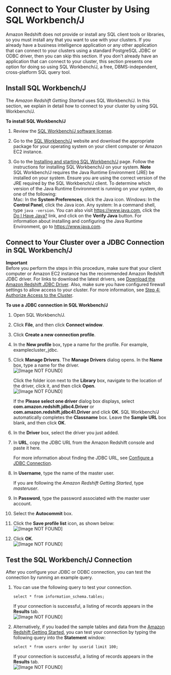 # Connect to Your Cluster by Using SQL Workbench/J<a name="connecting-using-workbench"></a>

 Amazon Redshift does not provide or install any SQL client tools or libraries, so you must install any that you want to use with your clusters\. If you already have a business intelligence application or any other application that can connect to your clusters using a standard PostgreSQL JDBC or ODBC driver, then you can skip this section\. If you don't already have an application that can connect to your cluster, this section presents one option for doing so using SQL Workbench/J, a free, DBMS\-independent, cross\-platform SQL query tool\. 

## Install SQL Workbench/J<a name="set-up-sqlworkbench"></a>

 The *Amazon Redshift Getting Started* uses SQL Workbench/J\. In this section, we explain in detail how to connect to your cluster by using SQL Workbench/J\. <a name="how-to-set-up-sqlworkbench"></a>

**To install SQL Workbench/J**

1. Review the [SQL Workbench/J software license](http://www.sql-workbench.net/manual/license.html#license-restrictions)\.

1. Go to the [SQL Workbench/J](http://www.sql-workbench.net/) website and download the appropriate package for your operating system on your client computer or Amazon EC2 instance\.

1. Go to the [Installing and starting SQL Workbench/J](http://www.sql-workbench.net/manual/install.html) page\. Follow the instructions for installing SQL Workbench/J on your system\.
**Note**  
SQL Workbench/J requires the Java Runtime Environment \(JRE\) be installed on your system\. Ensure you are using the correct version of the JRE required by the SQL Workbench/J client\. To determine which version of the Java Runtime Environment is running on your system, do one of the following:  
Mac: In the **System Preferences**, click the Java icon\.
Windows: In the **Control Panel**, click the Java icon\.
Any system: In a command shell, type `java -version`\. You can also visit [https://www\.java\.com](https://www.java.com), click the [Do I Have Java?](https://www.java.com/en/download/installed.jsp) link, and click on the **Verify Java** button\. 
For information about installing and configuring the Java Runtime Environment, go to [https://www\.java\.com](https://www.java.com)\.

## Connect to Your Cluster over a JDBC Connection in SQL Workbench/J<a name="connect-to-workbench-via-jdbc"></a>

**Important**  
Before you perform the steps in this procedure, make sure that your client computer or Amazon EC2 instance has the recommended Amazon Redshift JDBC driver\. For links to download the latest drivers, see [Download the Amazon Redshift JDBC Driver](configure-jdbc-connection.md#download-jdbc-driver)\. Also, make sure you have configured firewall settings to allow access to your cluster\. For more information, see [Step 4: Authorize Access to the Cluster](https://docs.aws.amazon.com/redshift/latest/gsg/rs-gsg-authorize-cluster-access.html)\.

**To use a JDBC connection in SQL Workbench/J**

1. Open SQL Workbench/J\.

1. Click **File**, and then click **Connect window**\.

1. Click **Create a new connection profile**\.

1. In the **New profile** box, type a name for the profile\. For example, examplecluster\_jdbc\.

1. Click **Manage Drivers**\. The **Manage Drivers** dialog opens\. In the **Name** box, type a name for the driver\.  
![\[Image NOT FOUND\]](http://docs.aws.amazon.com/redshift/latest/mgmt/images/jdbc-manage-drivers.png)

   Click the folder icon next to the **Library** box, navigate to the location of the driver, click it, and then click **Open**\.  
![\[Image NOT FOUND\]](http://docs.aws.amazon.com/redshift/latest/mgmt/images/redshift_jdbc_file.png)

   If the **Please select one driver** dialog box displays, select **com\.amazon\.redshift\.jdbc4\.Driver** or **com\.amazon\.redshift\.jdbc41\.Driver** and click **OK**\. SQL Workbench/J automatically completes the **Classname** box\. Leave the **Sample URL** box blank, and then click **OK**\. 

1. In the **Driver** box, select the driver you just added\.

1. In **URL**, copy the JDBC URL from the Amazon Redshift console and paste it here\.

   For more information about finding the JDBC URL, see [Configure a JDBC Connection](configure-jdbc-connection.md)\.

1. In **Username**, type the name of the master user\.

   If you are following the *Amazon Redshift Getting Started*, type *masteruser*\.

1. In **Password**, type the password associated with the master user account\.

1. Select the **Autocommit** box\. 

1. Click the **Save profile list** icon, as shown below:  
![\[Image NOT FOUND\]](http://docs.aws.amazon.com/redshift/latest/mgmt/images/sql_workbench_save.png)

1. Click **OK**\.  
![\[Image NOT FOUND\]](http://docs.aws.amazon.com/redshift/latest/mgmt/images/redshift_driver_sql_workbench.png)

## Test the SQL Workbench/J Connection<a name="test-workbench-connection"></a>

 After you configure your JDBC or ODBC connection, you can test the connection by running an example query\. 

1. You can use the following query to test your connection\.

   ```
   select * from information_schema.tables;
   ```

   If your connection is successful, a listing of records appears in the **Results** tab\.  
![\[Image NOT FOUND\]](http://docs.aws.amazon.com/redshift/latest/mgmt/images/connect-cluster-query-result-50.png)

1. Alternatively, if you loaded the sample tables and data from the [Amazon Redshift Getting Started](https://docs.aws.amazon.com/redshift/latest/gsg/), you can test your connection by typing the following query into the **Statement** window:

   ```
   select * from users order by userid limit 100;
   ```

   If your connection is successful, a listing of records appears in the **Results** tab\.  
![\[Image NOT FOUND\]](http://docs.aws.amazon.com/redshift/latest/mgmt/images/connect-cluster-query-result-55.png)